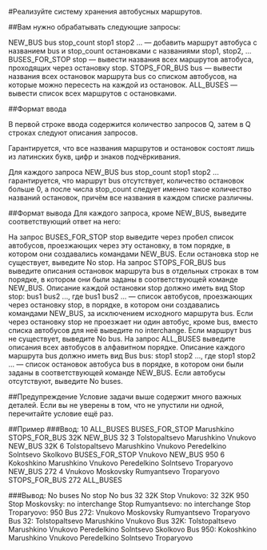 #Реализуйте систему хранения автобусных маршрутов. 

##Вам нужно обрабатывать следующие запросы:

NEW_BUS bus stop_count stop1 stop2 ... — добавить маршрут автобуса с названием bus и stop_count остановками с названиями stop1, stop2, ...
BUSES_FOR_STOP stop — вывести названия всех маршрутов автобуса, проходящих через остановку stop.
STOPS_FOR_BUS bus — вывести названия всех остановок маршрута bus со списком автобусов, на которые можно пересесть на каждой из остановок.
ALL_BUSES — вывести список всех маршрутов с остановками.

##Формат ввода

В первой строке ввода содержится количество запросов Q, затем в Q строках следуют описания запросов.

Гарантируется, что все названия маршрутов и остановок состоят лишь из латинских букв, цифр и знаков подчёркивания.

Для каждого запроса NEW_BUS bus stop_count stop1 stop2 ... гарантируется, что маршрут bus отсутствует, количество остановок больше 0, а после числа stop_count следует именно такое количество названий остановок, причём все названия в каждом списке различны.

##Формат вывода
Для каждого запроса, кроме NEW_BUS, выведите соответствующий ответ на него:

На запрос BUSES_FOR_STOP stop выведите через пробел список автобусов, проезжающих через эту остановку, в том порядке, в котором они создавались командами NEW_BUS. Если остановка stop не существует, выведите No stop.
На запрос STOPS_FOR_BUS bus выведите описания остановок маршрута bus в отдельных строках в том порядке, в котором они были заданы в соответствующей команде NEW_BUS. Описание каждой остановки stop должно иметь вид Stop stop: bus1 bus2 ..., где bus1 bus2 ... — список автобусов, проезжающих через остановку stop, в порядке, в котором они создавались командами NEW_BUS, за исключением исходного маршрута bus. Если через остановку stop не проезжает ни один автобус, кроме bus, вместо списка автобусов для неё выведите no interchange. Если маршрут bus не существует, выведите No bus.
На запрос ALL_BUSES выведите описания всех автобусов в алфавитном порядке. Описание каждого маршрута bus должно иметь вид Bus bus: stop1 stop2 ..., где stop1 stop2 ... — список остановок автобуса bus в порядке, в котором они были заданы в соответствующей команде NEW_BUS. Если автобусы отсутствуют, выведите No buses.

##Предупреждение
Условие задачи выше содержит много важных деталей. Если вы не уверены в том, что не упустили ни одной, перечитайте условие ещё раз.

##Пример
###Ввод:
10
ALL_BUSES
BUSES_FOR_STOP Marushkino
STOPS_FOR_BUS 32K
NEW_BUS 32 3 Tolstopaltsevo Marushkino Vnukovo
NEW_BUS 32K 6 Tolstopaltsevo Marushkino Vnukovo Peredelkino Solntsevo Skolkovo
BUSES_FOR_STOP Vnukovo
NEW_BUS 950 6 Kokoshkino Marushkino Vnukovo Peredelkino Solntsevo Troparyovo
NEW_BUS 272 4 Vnukovo Moskovsky Rumyantsevo Troparyovo
STOPS_FOR_BUS 272
ALL_BUSES

###Вывод:
No buses
No stop
No bus
32 32K
Stop Vnukovo: 32 32K 950
Stop Moskovsky: no interchange
Stop Rumyantsevo: no interchange
Stop Troparyovo: 950
Bus 272: Vnukovo Moskovsky Rumyantsevo Troparyovo
Bus 32: Tolstopaltsevo Marushkino Vnukovo
Bus 32K: Tolstopaltsevo Marushkino Vnukovo Peredelkino Solntsevo Skolkovo
Bus 950: Kokoshkino Marushkino Vnukovo Peredelkino Solntsevo Troparyovo
